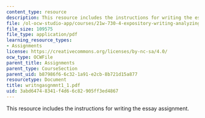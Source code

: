 ```yaml
---
content_type: resource
description: This resource includes the instructions for writing the essay assignment.
file: /ol-ocw-studio-app/courses/21w-730-4-expository-writing-analyzing-mass-media-spring-2001/3abd64748341f4d66c82905ff3ed4867_writngasgnmnt1_1.pdf
file_size: 109575
file_type: application/pdf
learning_resource_types:
- Assignments
license: https://creativecommons.org/licenses/by-nc-sa/4.0/
ocw_type: OCWFile
parent_title: Assignments
parent_type: CourseSection
parent_uid: b87986f6-6c32-1a91-e2cb-8b721d15a877
resourcetype: Document
title: writngasgnmnt1_1.pdf
uid: 3abd6474-8341-f4d6-6c82-905ff3ed4867
---
```

This resource includes the instructions for writing the essay assignment.